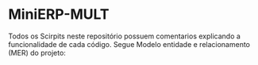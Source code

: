 # MiniERP-MULT
Todos os Scirpits neste repositório possuem comentarios explicando a funcionalidade de cada código.
Segue Modelo entidade e relacionamento (MER) do projeto: